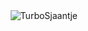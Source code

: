 <a href="#TurboSjaantje-title">
  <img src="https://raw.githubusercontent.com/TurboSjaantje/github-stats-transparent/output/generated/overview.svg" alt="TurboSjaantje" align="right" />
</a>
